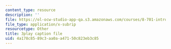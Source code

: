 ```yaml
---
content_type: resource
description: ''
file: https://ol-ocw-studio-app-qa.s3.amazonaws.com/courses/8-701-introduction-to-nuclear-and-particle-physics-fall-2020/4a178c8589c3aa0aa47150c823eb3c85_1LBAOxm8QOE.srt
file_type: application/x-subrip
resourcetype: Other
title: 3play caption file
uid: 4a178c85-89c3-aa0a-a471-50c823eb3c85
---
```

